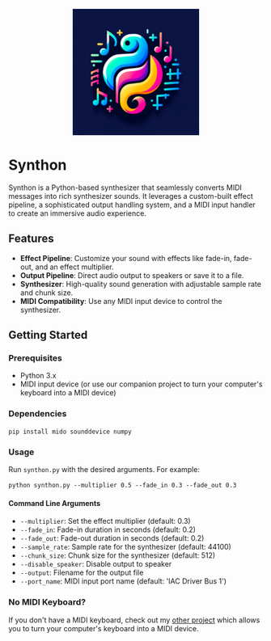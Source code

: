 <p align="center">
    <img src="logo.png" alt="drawing" width="250" />
</p>

# Synthon

Synthon is a Python-based synthesizer that seamlessly converts MIDI messages into rich synthesizer sounds. It leverages a custom-built effect pipeline, a sophisticated output handling system, and a MIDI input handler to create an immersive audio experience.

## Features

- **Effect Pipeline**: Customize your sound with effects like fade-in, fade-out, and an effect multiplier.
- **Output Pipeline**: Direct audio output to speakers or save it to a file.
- **Synthesizer**: High-quality sound generation with adjustable sample rate and chunk size.
- **MIDI Compatibility**: Use any MIDI input device to control the synthesizer.

## Getting Started

### Prerequisites

- Python 3.x
- MIDI input device (or use our companion project to turn your computer's keyboard into a MIDI device)

### Dependencies
```
pip install mido sounddevice numpy
```


### Usage

Run `synthon.py` with the desired arguments. For example:

```
python synthon.py --multiplier 0.5 --fade_in 0.3 --fade_out 0.3
```

#### Command Line Arguments

- `--multiplier`: Set the effect multiplier (default: 0.3)
- `--fade_in`: Fade-in duration in seconds (default: 0.2)
- `--fade_out`: Fade-out duration in seconds (default: 0.2)
- `--sample_rate`: Sample rate for the synthesizer (default: 44100)
- `--chunk_size`: Chunk size for the synthesizer (default: 512)
- `--disable_speaker`: Disable output to speaker
- `--output`: Filename for the output file
- `--port_name`: MIDI input port name (default: 'IAC Driver Bus 1')

### No MIDI Keyboard?

If you don't have a MIDI keyboard, check out my [other project](https://github.com/jofoks/Virtual-MIDI-Keyboard) which allows you to turn your computer's keyboard into a MIDI device.
